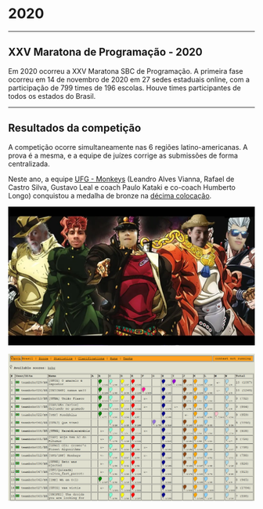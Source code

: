# 2020

---

## XXV Maratona de Programação - 2020

Em 2020 ocorreu a XXV Maratona SBC de Programação. A primeira fase ocorreu em 14 de novembro de 2020 em 27 sedes estaduais online, com a participação de 799 times de 196 escolas. Houve times participantes de todos os estados do Brasil.

---

## Resultados da competição

A competição ocorre simultaneamente nas 6 regiões latino-americanas. A prova é a mesma, e a equipe de juízes corrige as submissões de forma centralizada.

Neste ano, a equipe <a href="https://maratona.sbc.org.br/hist/2020/final20/fotos/times/ufg.webp" target="_blank">UFG - Monkeys</a> (Leandro Alves Vianna, Rafael de Castro Silva, Gustavo Leal e coach Paulo Kataki e co-coach Humberto Longo) conquistou a medalha de bronze na <a href="https://maratona.sbc.org.br/hist/2020/final20/resultados/reportsbr/BrasilScore.html" target="_blank">décima colocação</a>.


![Monkeys](../assets/2020/ufg.webp)

![Placar 2020](../assets/2020/placar2020.png)
